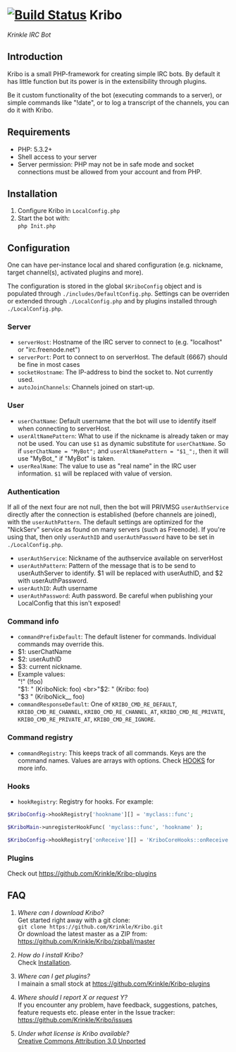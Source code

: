 # [![Build Status](https://travis-ci.org/Krinkle/Kribo.png?branch=master)](https://travis-ci.org/Krinkle/Kribo) Kribo
_Krinkle IRC Bot_

## Introduction
Kribo is a small PHP-framework for creating simple IRC bots. By default it has little function but its power is in the extensibility through plugins.

Be it custom functionality of the bot (executing commands to a server), or simple commands like "!date", or to log a transcript of the channels, you can do it with Kribo.

## Requirements
* PHP: 5.3.2+
* Shell access to your server
* Server permission: PHP may not be in safe mode and socket connections must be allowed from your account and from PHP.

## Installation
1. Configure Kribo in `LocalConfig.php`
1. Start the bot with:<br>`php Init.php`

## Configuration
One can have per-instance local and shared configuration (e.g. nickname, target channel(s), activated plugins and more).

The configuration is stored in the global `$KriboConfig` object and is populated through `./includes/DefaultConfig.php`. Settings can be overriden or extended through `./LocalConfig.php` and by plugins installed through `./LocalConfig.php`.

### Server
* `serverHost`: Hostname of the IRC server to connect to (e.g. "localhost" or "irc.freenode.net")
* `serverPort`: Port to connect to on serverHost. The default (6667) should be fine in most cases
* `socketHostname`: The IP-address to bind the socket to. Not currently used.
* `autoJoinChannels`: Channels joined on start-up.

### User
* `userChatName`: Default username that the bot will use to identify itself when connecting to serverHost.
* `userAltNamePattern`: What to use if the nickname is already taken or may not be used. You can use `$1` as dynamic substitute for `userChatName`. So if `userChatName = "MyBot";` and `userAltNamePattern = "$1_";`, then it will use "MyBot_" if "MyBot" is taken.
* `userRealName`: The value to use as "real name" in the IRC user information. `$1` will be replaced with value of version.

### Authentication

If all of the next four are not null, then the bot will PRIVMSG `userAuthService` directly after the connection is established (before channels are joined), with the `userAuthPattern`. The default settings are optimized for the "NickServ" service as found on many servers (such as Freenode). If you're using that, then only `userAuthID` and `userAuthPassword` have to be set in `./LocalConfig.php`.

* `userAuthService`: Nickname of the authservice available on serverHost
* `userAuthPattern`: Pattern of the message that is to be send to userAuthServer to identify. $1 will be replaced with userAuthID, and $2 with userAuthPassword.
* `userAuthID`: Auth username
* `userAuthPassword`: Auth password. Be careful when publishing your LocalConfig that this isn't exposed!

### Command info
* `commandPrefixDefault`: The default listener for commands. Individual commands may override this.
 * $1: userChatName
 * $2: userAuthID
 * $3: current nickname.
 * Example values:
 <br>"!" (!foo)
 <br>"$1: " (KriboNick: foo)
 <br>"$2: " (Kribo: foo)
 <br>"$3 " (KriboNick__ foo)
* `commandResponseDefault`: One of `KRIBO_CMD_RE_DEFAULT`, `KRIBO_CMD_RE_CHANNEL`, `KRIBO_CMD_RE_CHANNEL_AT`, `KRIBO_CMD_RE_PRIVATE`, `KRIBO_CMD_RE_PRIVATE_AT`, `KRIBO_CMD_RE_IGNORE`.

### Command registry

* `commandRegistry`: This keeps track of all commands. Keys are the command names. Values are arrays with options. Check [HOOKS](./HOOKS.md) for more info.

### Hooks

* `hookRegistry`: Registry for hooks. For example:

```php
$KriboConfig->hookRegistry['hookname'][] = 'myclass::func';

$KriboMain->unregisterHookFunc( 'myclass::func', 'hookname' );

$KriboConfig->hookRegistry['onReceive'][] = 'KriboCoreHooks::onReceive';
```

### Plugins

Check out https://github.com/Krinkle/Kribo-plugins

## FAQ
1. _Where can I download Kribo?_
   <br>Get started right away with a git clone:
   <br>`git clone https://github.com/Krinkle/Kribo.git`
   <br>Or download the latest master as a ZIP from: https://github.com/Krinkle/Kribo/zipball/master

1. _How do I install Kribo?_
   <br>Check [Installation](#installation).

1. _Where can I get plugins?_
   <br>I mainain a small stock at https://github.com/Krinkle/Kribo-plugins

1. _Where should I report X or request Y?_
   <br>If you encounter any problem, have feedback, suggestions, patches, feature
   requests etc. please enter in the Issue tracker:
   https://github.com/Krinkle/Kribo/issues

1. _Under what license is Kribo available?_
   <br>[Creative Commons Attribution 3.0 Unported](https://creativecommons.org/licenses/by-sa/3.0/)
